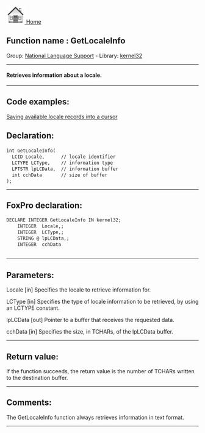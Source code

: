 [<img src="../../images/home.png"> Home ](https://github.com/VFPX/Win32API)  

## Function name : GetLocaleInfo
Group: [National Language Support](../../functions_group.md#National_Language_Support)  -  Library: [kernel32](../../../libraries.md#kernel32)  
***  


#### Retrieves information about a locale.
***  


## Code examples:
[Saving available locale records into a cursor](../../samples/sample_076.md)  

## Declaration:
```foxpro  
int GetLocaleInfo(
  LCID Locale,      // locale identifier
  LCTYPE LCType,    // information type
  LPTSTR lpLCData,  // information buffer
  int cchData       // size of buffer
);  
```  
***  


## FoxPro declaration:
```foxpro  
DECLARE INTEGER GetLocaleInfo IN kernel32;
	INTEGER  Locale,;
	INTEGER  LCType,;
	STRING @ lpLCData,;
	INTEGER  cchData
  
```  
***  


## Parameters:
Locale 
[in] Specifies the locale to retrieve information for. 

LCType 
[in] Specifies the type of locale information to be retrieved, by using an LCTYPE constant. 

lpLCData 
[out] Pointer to a buffer that receives the requested data.

cchData 
[in] Specifies the size, in TCHARs, of the lpLCData buffer.  
***  


## Return value:
If the function succeeds, the return value is the number of TCHARs written to the destination buffer.  
***  


## Comments:
The GetLocaleInfo function always retrieves information in text format.  
  
***  

